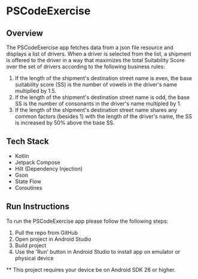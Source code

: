 # PSCodeExercise
## Overview
The PSCodeExercise app fetches data from a json file resource and displays a list of drivers. When a driver is selected from the list, a shipment is offered to the driver in a way that maximizes the total Suitability Score over the set of drivers according to the following business rules:

1. If the length of the shipment's destination street name is even, the base suitability score (SS) is the number of vowels in the driver's name multiplied by 1.5.
2. If the length of the shipment's destination street name is odd, the base SS is the number of consonants in the driver's name multipled by 1.
3. If the length of the shipment's destination street name shares any common factors (besides 1) with the length of the driver's name, the SS is increased by 50% above the base SS.

## Tech Stack

- Kotlin
- Jetpack Compose
- Hilt (Dependency Injection)
- Gson
- State Flow
- Coroutines

## Run Instructions

To run the PSCodeExercise app please follow the following steps:

1. Pull the repo from GitHub
2. Open project in Android Studio
3. Build project
4. Use the 'Run' button in Android Studio to install app on emulator or physical device

** This project requires your device be on Android SDK 26 or higher.